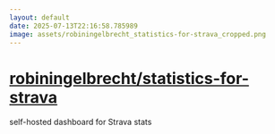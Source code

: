 ```yaml
---
layout: default
date: 2025-07-13T22:16:58.785989
image: assets/robiningelbrecht_statistics-for-strava_cropped.png
---
```


# [robiningelbrecht/statistics-for-strava](https://github.com/robiningelbrecht/statistics-for-strava)

self-hosted dashboard for Strava stats
